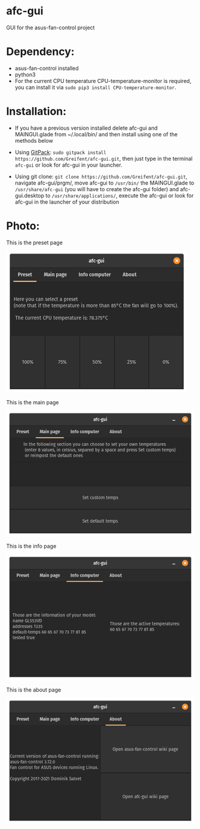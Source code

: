# afc-gui
GUI for the asus-fan-control project

# Dependency:
* asus-fan-control installed
* python3
* For the current CPU temperature CPU-temperature-monitor is required, you can install it via `sudo pip3 install CPU-temperature-monitor`.

# Installation:
 * If you have a previous version installed delete afc-gui and MAINGUI.glade from ~/.local/bin/ and then install using one of the methods below

 * Using [GitPack](https://github.com/dominiksalvet/gitpack): `sudo gitpack install https://github.com/Greifent/afc-gui.git`, then just type in the terminal `afc-gui` or look for afc-gui in your launcher.

 * Using git clone: `git clone https://github.com/Greifent/afc-gui.git`, navigate afc-gui/prgm/, move afc-gui to `/usr/bin/` the MAINGUI.glade to `/usr/share/afc-gui` (you will have to create the afc-gui folder) and afc-gui.desktop to `/usr/share/applications/`, execute the afc-gui or look for afc-gui in the launcher of your distribution

# Photo:

This is the preset page

![](images/Preset.png)

This is the main page

![](images/Mainpage.png)

This is the info page

![](images/Infopc.png)

This is the about page

![](images/About.png)
